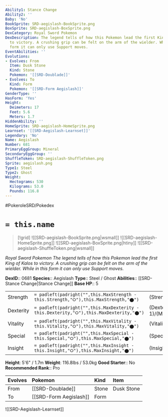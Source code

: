 ```yaml
---
Ability1: Stance Change
Ability2: ''
Baby: 'No'
BookSprite: SRD-aegislash-BookSprite.png
BoxSprite: SRD-aegislash-BoxSprite.png
DexCategory: Royal Sword Pokemon
DexDescription: The legend tells of how this Pokemon lead the first King of Kalos
  to victory. A crushing grip can be felt on the arm of the wielder. While in this
  form it can only use Support moves.
EventAbilities: ''
Evolutions:
- Evolves: From
  Item: Dusk Stone
  Kind: Stone
  Pokemon: '[[SRD-Doublade]]'
- Evolves: To
  Kind: Form
  Pokemon: '[[SRD-Form Aegislash]]'
GenderType: ''
HasForm: 'Yes'
Height:
  Deimeters: 17
  Feet: 5.6
  Meters: 1.7
HiddenAbility: ''
HomeSprite: SRD-aegislash-HomeSprite.png
Learnset: '[[SRD-Aegislash-Learnset]]'
Legendary: 'No'
Name: Aegislash
Number: 681
PrimaryEggGroup: Mineral
SecondaryEggGroup: ''
ShuffleToken: SRD-aegislash-ShuffleToken.png
Sprite: aegislash.png
Type1: Steel
Type2: Ghost
Weight:
  Hectograms: 530
  Kilograms: 53.0
  Pounds: 116.8
---
```


#PokeroleSRD/Pokedex

# `= this.name`

> [!grid]
> ![[SRD-aegislash-BookSprite.png|wsmall]]
> ![[SRD-aegislash-HomeSprite.png]]
> ![[SRD-aegislash-BoxSprite.png|htiny]]
> ![[SRD-aegislash-ShuffleToken.png|wsmall]]


*Royal Sword Pokemon*
*The legend tells of how this Pokemon lead the first King of Kalos to victory. A crushing grip can be felt on the arm of the wielder. While in this form it can only use Support moves.*

**DexID**:: 0681
**Species**:: Aegislash
**Type**:: Steel / Ghost
**Abilities**:: [[SRD-Stance Change|Stance Change]]
**Base HP**:: 5

|           |                                                                                        |                                          |
| --------- | -------------------------------------------------------------------------------------- | ---------------------------------------- |
| Strength  | `= padleft(padright("",this.MaxStrength - this.Strength,"⭘"),this.MaxStrength,"⬤")`    | (Strength::2)/(MaxStrength::4)   |
| Dexterity | `= padleft(padright("",this.MaxDexterity - this.Dexterity,"⭘"),this.MaxDexterity,"⬤")` | (Dexterity:: 1)/(MaxDexterity::3) |
| Vitality  | `= padleft(padright("",this.MaxVitality - this.Vitality,"⭘"),this.MaxVitality,"⬤")`    | (Vitality::4)/(MaxVitality::8)   |
| Special   | `= padleft(padright("",this.MaxSpecial - this.Special,"⭘"),this.MaxSpecial,"⬤")`       | (Special::2)/(MaxSpecial::4)     |
| Insight   | `= padleft(padright("",this.MaxInsight - this.Insight,"⭘"),this.MaxInsight,"⬤")`       | (Insight::4)/(MaxInsight::8)     |

**Height**: 5'6" / 1.7m
**Weight**: 116.8lbs / 53.0kg
**Good Starter**:: No
**Recommended Rank**:: Pro

| Evolves   | Pokemon                | Kind   | Item       |
|:----------|:-----------------------|:-------|:-----------|
| From      | [[SRD-Doublade]]       | Stone  | Dusk Stone |
| To        | [[SRD-Form Aegislash]] | Form   |            |

![[SRD-Aegislash-Learnset]]